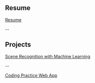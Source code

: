 ## Resume

[Resume](/resume.md)

--

## Projects

[Scene Recognition with Machine Learning](/ml_scene.md)

--

[Coding Practice Web App](https://codingwebapp.herokuapp.com/)

